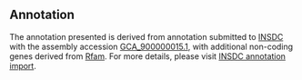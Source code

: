 

Annotation
----------

The annotation presented is derived from annotation submitted to
[INSDC](http://www.insdc.org) with the assembly accession
[GCA\_900000015.1](http://www.ebi.ac.uk/ena/data/view/GCA_900000015.1),
with additional non-coding genes derived from
[Rfam](http://rfam.xfam.org/). For more details, please visit [INSDC
annotation
import](http://ensemblgenomes.org/info/data/insdc_annotation).
